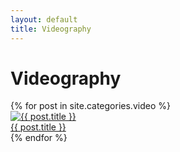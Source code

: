 ```yaml
---
layout: default
title: Videography
---
```

# Videography

  <div class="post-grid">
    {% for post in site.categories.video %}
      <div class="post-box">
        <a href="{{ post.url }}">
          <img src="{{ post.thumbnail }}" alt="{{ post.title }}">
          <div class="post-title">{{ post.title }}</div>
        </a>
      </div>
    {% endfor %}
  </div>
